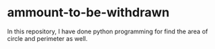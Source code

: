 # ammount-to-be-withdrawn
In this repository, I have done python  programming for find the area of circle and perimeter as well.
